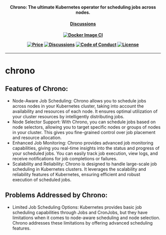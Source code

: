 <p align="center"><b>Chrono: The ultimate Kubernetes operator for scheduling jobs across nodes.</b></p>

<h4 align="center">
    <a href="https://github.com/jebinjeb/chrono/discussions">Discussions</a> 
</h4>

<h4 align="center">

[![Docker Image CI](https://github.com/jebinjeb/chrono/actions/workflows/docker-image.yaml/badge.svg?branch=main)](https://github.com/jebinjeb/chrono/actions/workflows/docker-image.yaml)


[![Price](https://img.shields.io/badge/price-FREE-0098f7.svg)](https://github.com/jebinjeb/chrono/blob/main/LICENSE)
[![Discussions](https://badgen.net/badge/icon/discussions?label=open)](https://github.com/jebinjeb/chrono/discussions)
[![Code of Conduct](https://badgen.net/badge/icon/code-of-conduct?label=open)](./code-of-conduct.md)
[![License](https://img.shields.io/badge/License-Apache%202.0-blue.svg)](https://opensource.org/licenses/Apache-2.0)

</h4>

<hr>

# chrono

## Features of Chrono:
- Node-Aware Job Scheduling: Chrono allows you to schedule jobs across nodes in your Kubernetes cluster, taking into account the availability and resources of each node. It ensures optimal utilization of your cluster resources by intelligently distributing jobs.
- Node Selector Support: With Chrono, you can schedule jobs based on node selectors, allowing you to target specific nodes or groups of nodes in your cluster. This gives you fine-grained control over job placement and resource allocation.
- Enhanced Job Monitoring: Chrono provides advanced job monitoring capabilities, giving you real-time insights into the status and progress of your scheduled jobs. You can easily track job execution, view logs, and receive notifications for job completions or failures.
- Scalability and Reliability: Chrono is designed to handle large-scale job scheduling in Kubernetes clusters. It leverages the scalability and reliability features of Kubernetes, ensuring efficient and robust execution of scheduled jobs.

## Problems Addressed by Chrono:
- Limited Job Scheduling Options: Kubernetes provides basic job scheduling capabilities through Jobs and CronJobs, but they have limitations when it comes to node-aware scheduling and node selection. Chrono addresses these limitations by offering advanced scheduling features.
